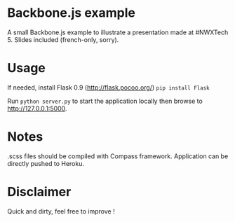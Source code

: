 # Backbone.js example
A small Backbone.js example to illustrate a presentation made at #NWXTech 5. 
Slides included (french-only, sorry).

# Usage
If needed, install Flask 0.9 (http://flask.pocoo.org/) `pip install Flask`  

Run `python server.py` to start the application locally then browse to http://127.0.0.1:5000.

# Notes
.scss files should be compiled with Compass framework.
Application can be directly pushed to Heroku.


# Disclaimer
Quick and dirty, feel free to improve !

